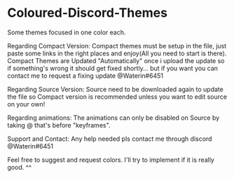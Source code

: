 # Coloured-Discord-Themes
Some themes focused in one color each.

Regarding Compact Version:
Compact themes must be setup in the file, just paste some links in the right places and enjoy(All you need to start is there).
Compact Themes are Updated "Automatically" once i upload the update so if something's wrong it should get fixed shortly... but if you want you can contact me to request a fixing update @Waterin#6451


Regarding Source Version:
Source need to be downloaded again to update the file so Compact version is recommended unless you want to edit source on your own!

Regarding animations:
The animations can only be disabled on Source by taking @ that's before "keyframes".


Support and Contact:
Any help needed pls contact me through discord @Waterin#6451

Feel free to suggest and request colors. I'll try to implement if it is really good. ^^
